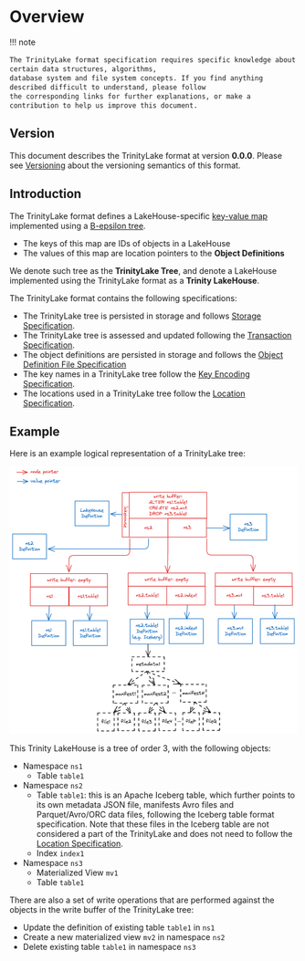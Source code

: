 # Overview

!!! note

    The TrinityLake format specification requires specific knowledge about certain data structures, algorithms, 
    database system and file system concepts. If you find anything described difficult to understand, please follow 
    the corresponding links for further explanations, or make a contribution to help us improve this document.

## Version

This document describes the TrinityLake format at version **0.0.0**. 
Please see [Versioning](./versioning.md) about the versioning semantics of this format.

## Introduction

The TrinityLake format defines a LakeHouse-specific [key-value map](tree/search-tree-map.md) 
implemented using a [B-epsilon tree](tree/b-epsilon-tree.md).

- The keys of this map are IDs of objects in a LakeHouse
- The values of this map are location pointers to the **Object Definitions** 

We denote such tree as the **TrinityLake Tree**, 
and denote a LakeHouse implemented using the TrinityLake format as a **Trinity LakeHouse**.

The TrinityLake format contains the following specifications:

- The TrinityLake tree is persisted in storage and follows [Storage Specification](./storage.md).
- The TrinityLake tree is assessed and updated following the [Transaction Specification](./transaction.md).
- The object definitions are persisted in storage and follows the [Object Definition File Specification](./object-definition-file.md)
- The key names in a TrinityLake tree follow the [Key Encoding Specification](./key-encoding.md).
- The locations used in a TrinityLake tree follow the [Location Specification](./location.md).

## Example

Here is an example logical representation of a TrinityLake tree:

![Overview](overview-example-logical.png)

This Trinity LakeHouse is a tree of order 3, with the following objects:

- Namespace `ns1`
    - Table `table1`
- Namespace `ns2`
    - Table `table1`: this is an Apache Iceberg table, which further points to its own metadata JSON file,
      manifests Avro files and Parquet/Avro/ORC data files, following the Iceberg table format specification.
      Note that these files in the Iceberg table are not considered a part of the TrinityLake and 
      does not need to follow the [Location Specification](./location.md).
    - Index `index1`
- Namespace `ns3`
    - Materialized View `mv1`
    - Table `table1`

There are also a set of write operations that are performed against the objects in the write buffer of the TrinityLake tree:

- Update the definition of existing table `table1` in `ns1`
- Create a new materialized view `mv2` in namespace `ns2`
- Delete existing table `table1` in namespace `ns3`
